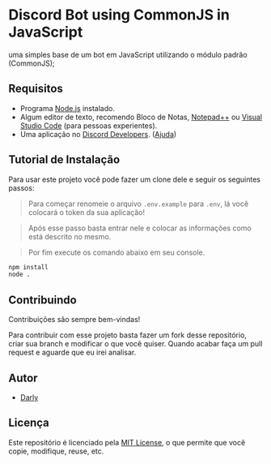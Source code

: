 # Discord Bot using CommonJS in JavaScript

uma simples base de um bot em JavaScript utilizando o módulo padrão (CommonJS);

## Requisitos

- Programa [Node.js](https://nodejs.org/) instalado.
- Algum editor de texto, recomendo Bloco de Notas, [Notepad++](https://notepad-plus-plus.org/downloads/v8.5.2/) ou [Visual Studio Code](https://code.visualstudio.com) (para pessoas experientes).
- Uma aplicação no [Discord Developers](https://discord.com/developers/applications). ([Ajuda](#como-criar-uma-aplicação))

## Tutorial de Instalação

Para usar este projeto você pode fazer um clone dele e seguir os seguintes passos:

> Para começar renomeie o arquivo `.env.example` para `.env`, lá você colocará o token da sua aplicação!

> Após esse passo basta entrar nele e colocar as informações como está descrito no mesmo.

> Por fim execute os comando abaixo em seu console.

```bash
npm install
node .
```

## Contribuindo

Contribuições são sempre bem-vindas!

Para contribuir com esse projeto basta fazer um fork desse repositório, criar sua branch e modificar o que você quiser. Quando acabar faça um pull request e aguarde que eu irei analisar.

## Autor

- [Darly](https://www.github.com/darlyzin)

## Licença

Este repositório é licenciado pela [MIT License](https://choosealicense.com/licenses/mit/), o que permite que você copie, modifique, reuse, etc.
